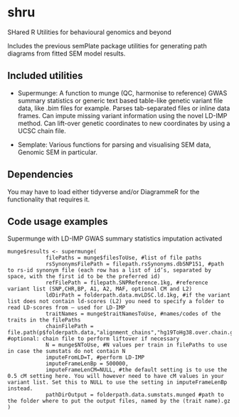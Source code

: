 # shru
SHared R Utilities for behavioural genomics and beyond

Includes the previous semPlate package utilities for generating path diagrams from fitted SEM model results.

## Included utilities
- Supermunge: A function to munge (QC, harmonise to reference) GWAS summary statistics or generic text based table-like genetic variant file data, like .bim files for example. Parses tab-separated files or inline data frames. Can impute missing variant information using the novel LD-IMP method. Can lift-over genetic coordinates to new coordinates by using a UCSC chain file.

- Semplate: Various functions for parsing and visualising SEM data, Genomic SEM in particular.

## Dependencies
You may have to load either tidyverse and/or DiagrammeR for the functionality that requires it.

## Code usage examples

Supermunge with LD-IMP GWAS summary statistics imputation activated


    munge$results <- supermunge(
                filePaths = munge$filesToUse, #list of file paths
                rsSynonymsFilePath = filepath.rsSynonyms.dbSNP151, #path to rs-id synonym file (each row has a list of id’s, separated by space, with the first id to be the preferred id)
                refFilePath = filepath.SNPReference.1kg, #reference variant list (SNP,CHR,BP, A1, A2, MAF, optional CM and L2)
                ldDirPath = folderpath.data.mvLDSC.ld.1kg, #if the variant list does not contain ld-scores (L2) you need to specify a folder to read LD-scores from – used for LD-IMP
                traitNames = munge$traitNamesToUse, #names/codes of the traits in the filePaths
                chainFilePath = file.path(p$folderpath.data,"alignment_chains","hg19ToHg38.over.chain.gz"), #optional: chain file to perform liftover if necessary
                N = munge$NToUse, #N values per train in filePaths to use in case the sumstats do not contain N
                imputeFromLD=T, #perform LD-IMP
                imputeFrameLenBp = 500000,
                imputeFrameLenCM=NULL, #the default setting is to use the 0.5 cM setting here. You will however need to have cM values in your variant list. Set this to NULL to use the setting in imputeFrameLenBp instead.
                pathDirOutput = folderpath.data.sumstats.munged #path to the folder where to put the output files, named by the (trait name).gz
    )

